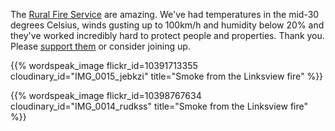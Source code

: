 <!--
.. link: 
.. description: 
.. tags: 
.. date: 2013/10/24 18:24:09
.. spellcheck_exceptions: Linksview,NSW,img,jpg,ri,src,srcset,vw
.. title: NSW Fires
.. slug: nsw-fires
.. _smoke_page: http://www.flickr.com/photos/edwin_steele/10391713355/
.. _wind_page: http://www.flickr.com/photos/edwin_steele/10398767634/
-->


The [Rural Fire Service](http://www.rfs.nsw.gov.au) are amazing. We've had temperatures in the mid-30 degrees Celsius, winds gusting up to 100km/h and humidity below 20% and they've worked incredibly hard to protect people and properties. Thank you. Please [support them](http://www.rfs.nsw.gov.au/volunteer/support-your-local-brigade) or consider joining up.

{{% wordspeak_image flickr_id=10391713355 cloudinary_id="IMG_0015_jebkzi" title="Smoke from the Linksview fire" %}}

{{% wordspeak_image flickr_id=10398767634 cloudinary_id="IMG_0014_rudkss" title="Smoke from the Linksview fire" %}}

